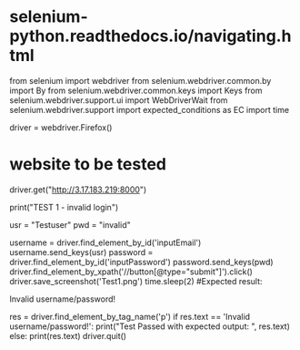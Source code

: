 
# selenium-python.readthedocs.io/navigating.html

from selenium import webdriver
from selenium.webdriver.common.by import By
from selenium.webdriver.common.keys import Keys
from selenium.webdriver.support.ui import WebDriverWait
from selenium.webdriver.support import expected_conditions as EC
import time

driver = webdriver.Firefox()

# website to be tested
driver.get("http://3.17.183.219:8000")

print("TEST 1 - invalid login")

usr = "Testuser"
pwd = "invalid"

username = driver.find_element_by_id('inputEmail')
username.send_keys(usr)
password = driver.find_element_by_id('inputPassword')
password.send_keys(pwd)
driver.find_element_by_xpath('//button[@type="submit"]').click()
driver.save_screenshot('Test1.png')
time.sleep(2)
#Expected result:  <p class="text-danger">Invalid username/password!</p>
res = driver.find_element_by_tag_name('p')
if res.text == 'Invalid username/password!':
	print("Test Passed with expected output: ", res.text)
else:
    print(res.text)
driver.quit()
